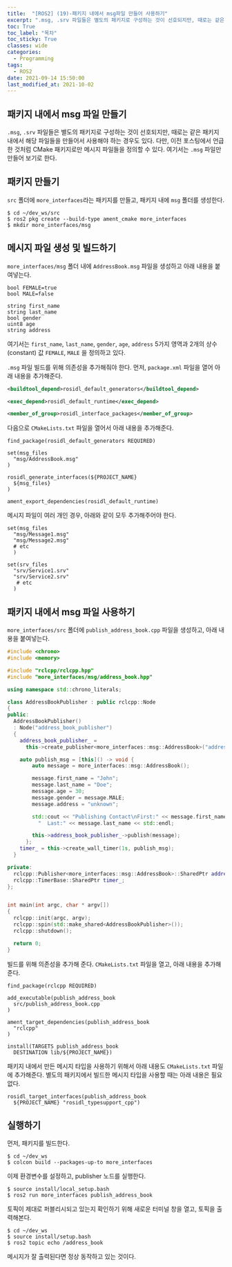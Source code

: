 ```yaml
---
title:  "[ROS2] (19)-패키지 내에서 msg파일 만들어 사용하기"
excerpt: ".msg, .srv 파일들은 별도의 패키지로 구성하는 것이 선호되지만, 때로는 같은 패키지 내에서 해당 파일들을 만들어서 사용해야 하는 경우도 있다."
toc: True
toc_label: "목차"
toc_sticky: True
classes: wide
categories:
  - Programming
tags:
  - ROS2
date: 2021-09-14 15:50:00
last_modified_at: 2021-10-02
---
```


## 패키지 내에서 msg 파일 만들기
`.msg`, `.srv` 파일들은 별도의 패키지로 구성하는 것이 선호되지만, 때로는 같은 패키지 내에서 해당 파일들을 만들어서 사용해야 하는 경우도 있다. 다만, 이전 포스팅에서 언급한 것처럼 CMake 패키지로만 메시지 파일들을 정의할 수 있다. 여기서는 `.msg` 파일만 만들어 보기로 한다.

## 패키지 만들기
`src` 폴더에 `more_interfaces`라는 패키지를 만들고, 패키지 내에 `msg` 폴더를 생성한다.

```
$ cd ~/dev_ws/src
$ ros2 pkg create --build-type ament_cmake more_interfaces
$ mkdir more_interfaces/msg
```

## 메시지 파일 생성 및 빌드하기

`more_interfaces/msg` 폴더 내에 `AddressBook.msg` 파일을 생성하고 아래 내용을 붙여넣는다.

```
bool FEMALE=true
bool MALE=false

string first_name
string last_name
bool gender
uint8 age
string address
```

여기서는 `first_name`, `last_name`, `gender`, `age`, `address` 5가지 영역과 2개의 상수(constant) 값 `FEMALE`, `MALE` 을 정의하고 있다.

`.msg` 파일 빌드를 위해 의존성을 추가해줘야 한다. 먼저, `package.xml` 파일을 열어 아래 내용을 추가해준다.

```xml
<buildtool_depend>rosidl_default_generators</buildtool_depend>

<exec_depend>rosidl_default_runtime</exec_depend>

<member_of_group>rosidl_interface_packages</member_of_group>
```

다음으로 `CMakeLists.txt` 파일을 열어서 아래 내용을 추가해준다.

```
find_package(rosidl_default_generators REQUIRED)

set(msg_files
  "msg/AddressBook.msg"
)

rosidl_generate_interfaces(${PROJECT_NAME}
  ${msg_files}
)

ament_export_dependencies(rosidl_default_runtime)
```

메시지 파일이 여러 개인 경우, 아래와 같이 모두 추가해주어야 한다.

```
set(msg_files
  "msg/Message1.msg"
  "msg/Message2.msg"
  # etc
  )

set(srv_files
  "srv/Service1.srv"
  "srv/Service2.srv"
   # etc
  )
```

## 패키지 내에서 msg 파일 사용하기
`more_interfaces/src` 폴더에 `publish_address_book.cpp` 파일을 생성하고, 아래 내용을 붙여넣는다.

```cpp
#include <chrono>
#include <memory>

#include "rclcpp/rclcpp.hpp"
#include "more_interfaces/msg/address_book.hpp"

using namespace std::chrono_literals;

class AddressBookPublisher : public rclcpp::Node
{
public:
  AddressBookPublisher()
  : Node("address_book_publisher")
  {
    address_book_publisher_ =
      this->create_publisher<more_interfaces::msg::AddressBook>("address_book", 10);

    auto publish_msg = [this]() -> void {
        auto message = more_interfaces::msg::AddressBook();

        message.first_name = "John";
        message.last_name = "Doe";
        message.age = 30;
        message.gender = message.MALE;
        message.address = "unknown";

        std::cout << "Publishing Contact\nFirst:" << message.first_name <<
          "  Last:" << message.last_name << std::endl;

        this->address_book_publisher_->publish(message);
      };
    timer_ = this->create_wall_timer(1s, publish_msg);
  }

private:
  rclcpp::Publisher<more_interfaces::msg::AddressBook>::SharedPtr address_book_publisher_;
  rclcpp::TimerBase::SharedPtr timer_;
};


int main(int argc, char * argv[])
{
  rclcpp::init(argc, argv);
  rclcpp::spin(std::make_shared<AddressBookPublisher>());
  rclcpp::shutdown();

  return 0;
}
```

빌드를 위해 의존성을 추가해 준다. `CMakeLists.txt` 파일을 열고, 아래 내용을 추가해준다.

```
find_package(rclcpp REQUIRED)

add_executable(publish_address_book
  src/publish_address_book.cpp
)

ament_target_dependencies(publish_address_book
  "rclcpp"
)

install(TARGETS publish_address_book
  DESTINATION lib/${PROJECT_NAME})
```

패키지 내에서 만든 메시지 타입을 사용하기 위해서 아래 내용도 `CMakeLists.txt` 파일에 추가해준다. 별도의 패키지에서 빌드한 메시지 타입을 사용할 때는 아래 내용은 필요없다.

```
rosidl_target_interfaces(publish_address_book
  ${PROJECT_NAME} "rosidl_typesupport_cpp")
```

## 실행하기
먼저, 패키지를 빌드한다.

```
$ cd ~/dev_ws
$ colcon build --packages-up-to more_interfaces
```

이제 환경변수를 설정하고, publisher 노드를 실행한다.

```
$ source install/local_setup.bash
$ ros2 run more_interfaces publish_address_book
```

토픽이 제대로 퍼블리시되고 있는지 확인하기 위해 새로운 터미널 창을 열고, 토픽을 출력해본다.

```
$ cd ~/dev_ws
$ source install/setup.bash
$ ros2 topic echo /address_book
```

메시지가 잘 출력된다면 정상 동작하고 있는 것이다.